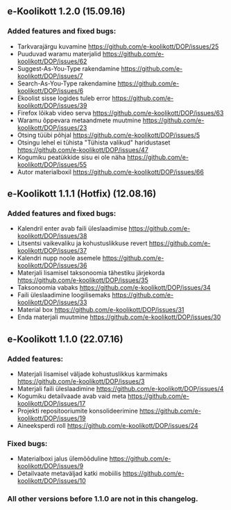 ## e-Koolikott 1.2.0 (15.09.16)

### Added features and fixed bugs:
* Tarkvarajärgu kuvamine https://github.com/e-koolikott/DOP/issues/25
* Puuduvad waramu materjalid https://github.com/e-koolikott/DOP/issues/62
* Suggest-As-You-Type rakendamine https://github.com/e-koolikott/DOP/issues/7
* Search-As-You-Type rakendamine https://github.com/e-koolikott/DOP/issues/6
* Ekoolist sisse logides tuleb error https://github.com/e-koolikott/DOP/issues/39
* Firefox lõikab video serva https://github.com/e-koolikott/DOP/issues/63
* Waramu õppevara metaandmete muutmine https://github.com/e-koolikott/DOP/issues/23
* Otsing tüübi põhjal https://github.com/e-koolikott/DOP/issues/5
* Otsingu lehel ei tühista "Tühista valikud" haridustaset https://github.com/e-koolikott/DOP/issues/47
* Kogumiku peatükkide sisu ei ole näha https://github.com/e-koolikott/DOP/issues/55
* Autor materialboxil https://github.com/e-koolikott/DOP/issues/66

## e-Koolikott 1.1.1 (Hotfix) (12.08.16)

### Added features and fixed bugs:
* Kalendril enter avab faili üleslaadimise https://github.com/e-koolikott/DOP/issues/38
* Litsentsi vaikevaliku ja kohustuslikkuse revert https://github.com/e-koolikott/DOP/issues/37
* Kalendri nupp noole asemele https://github.com/e-koolikott/DOP/issues/36
* Materjali lisamisel taksonoomia tähestiku järjekorda https://github.com/e-koolikott/DOP/issues/35
* Taksonoomia vabaks https://github.com/e-koolikott/DOP/issues/34
* Faili üleslaadimine loogilisemaks https://github.com/e-koolikott/DOP/issues/33
* Material box https://github.com/e-koolikott/DOP/issues/31
* Enda materjali muutmine https://github.com/e-koolikott/DOP/issues/30

## e-Koolikott 1.1.0 (22.07.16)

### Added features:
* Materjali lisamisel väljade kohustuslikkus karmimaks https://github.com/e-koolikott/DOP/issues/3
* Materjali faili üleslaadimine https://github.com/e-koolikott/DOP/issues/4
* Kogumiku detailvaade avab vaid meta https://github.com/e-koolikott/DOP/issues/17
* Projekti repositooriumite konsolideerimine https://github.com/e-koolikott/DOP/issues/19
* Aineeksperdi roll https://github.com/e-koolikott/DOP/issues/24
 
### Fixed bugs:
* Materialboxi jalus ülemõõduline https://github.com/e-koolikott/DOP/issues/9
* Detailvaate metaväljad katki mobiilis https://github.com/e-koolikott/DOP/issues/10

### All other versions before 1.1.0 are not in this changelog.
